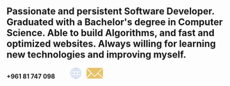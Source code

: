 ## Passionate and persistent Software Developer. Graduated with a Bachelor's degree in Computer Science. Able to build Algorithms, and fast and optimized websites. Always willing for learning new technologies and improving myself.

<span>**+961 81 747 098** &nbsp; &nbsp; &nbsp; &nbsp;</span>
<a href="https://jad-nasser.github.io" aria-label="My Website"><img src="./world-globe-line-icon.svg" width=25 height=25></a>
<span>&nbsp;</span>
<a href="mailto:jadnasser.official@gmail.com" aria-label="My Email"><img src="./envelope-icon.svg" width=38 height=25></a>
<span>&nbsp;</span>
